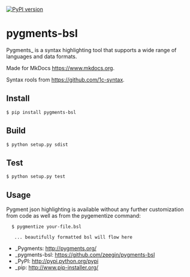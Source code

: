 [![PyPI version](https://badge.fury.io/py/pygments-bsl.svg)](https://badge.fury.io/py/pygments-bsl)

pygments-bsl
=============

Pygments_ is a syntax highlighting tool that supports a wide range of
languages and data formats.

Made for MkDocs https://www.mkdocs.org.

Syntax rools from https://github.com/1c-syntax.

Install
--------

```
$ pip install pygments-bsl
```

Build
------

```
$ python setup.py sdist
```

Test
------

```
$ python setup.py test
```

Usage
-------

Pygment json highlighting is available without any further customization from code as well
as from the pygementize command:

```
  $ pygmentize your-file.bsl

   ... beautifully formatted bsl will flow here
```

- _Pygments: http://pygments.org/
- _pygments-bsl: https://github.com/zeegin/pygments-bsl
- _PyPI: http://pypi.python.org/pypi
- _pip: http://www.pip-installer.org/